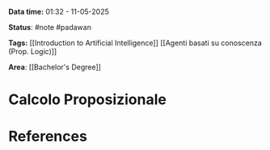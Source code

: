 **Data time:** 01:32 - 11-05-2025

**Status**: #note #padawan 

**Tags:** [[Introduction to Artificial Intelligence]] [[Agenti basati su conoscenza (Prop. Logic)]]

**Area**: [[Bachelor's Degree]]
# Calcolo Proposizionale


# References